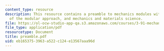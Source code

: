 ```yaml
---
content_type: resource
description: This resource contains a preamble to mechanics modules with discussion
  of the modular approach, and mechanics and materials science.
file: https://ol-ocw-studio-app-qa.s3.amazonaws.com/courses/3-91-mechanical-behavior-of-plastics-spring-2007/eb1653753963a522c124e13567aaa96d_preamble.pdf
file_type: application/pdf
resourcetype: Document
title: preamble.pdf
uid: eb165375-3963-a522-c124-e13567aaa96d
---
```

